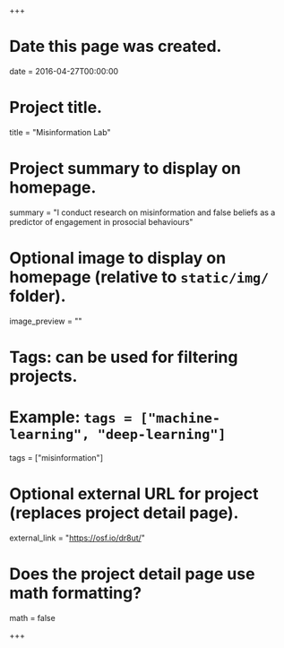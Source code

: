 +++
# Date this page was created.
date = 2016-04-27T00:00:00

# Project title.
title = "Misinformation Lab"

# Project summary to display on homepage.
summary = "I conduct research on misinformation and false beliefs as a predictor of engagement in prosocial behaviours"

# Optional image to display on homepage (relative to `static/img/` folder).
image_preview = ""

# Tags: can be used for filtering projects.
# Example: `tags = ["machine-learning", "deep-learning"]`
tags = ["misinformation"]

# Optional external URL for project (replaces project detail page).
external_link = "https://osf.io/dr8ut/"

# Does the project detail page use math formatting?
math = false

+++

